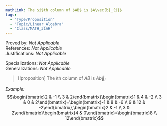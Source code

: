 ```yaml
---
mathLink: The $i$th column of $AB$ is $A\vec{b}_{i}$
tags:
  - "Type/Proposition"
  - "Topic/Linear_Algebra"
  - "Class/MATH_31AH"
---
```

Proved by: <i>Not Applicable</i>  
References: <i>Not Applicable</i>  
Justifications: <i>Not Applicable</i>  

Specializations: <i>Not Applicable</i>  
Generalizations: <i>Not Applicable</i>  

> [!proposition] The $i$th column of $AB$ is $A\vec{b}_{i}$

*Example:*
$$\begin{bmatrix}2 & -1 \\
3 & 2\end{bmatrix}\begin{bmatrix}1 & 4 & -2 \\
3 & 0 & 2\end{bmatrix}=\begin{bmatrix}-1 & 8 & -6 \\
9 & 12 & -2\end{bmatrix},\begin{bmatrix}2 & -1 \\
3 & 2\end{bmatrix}\begin{bmatrix}4 & 0\end{bmatrix}=\begin{bmatrix}8 \\
12\end{bmatrix}$$